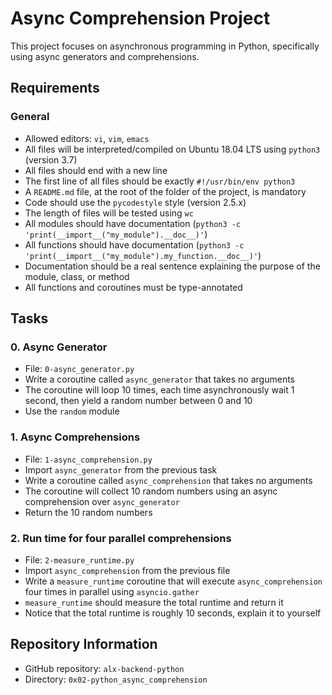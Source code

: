 # Async Comprehension Project

This project focuses on asynchronous programming in Python, specifically using async generators and comprehensions.

## Requirements

### General
* Allowed editors: `vi`, `vim`, `emacs`
* All files will be interpreted/compiled on Ubuntu 18.04 LTS using `python3` (version 3.7)
* All files should end with a new line
* The first line of all files should be exactly `#!/usr/bin/env python3`
* A `README.md` file, at the root of the folder of the project, is mandatory
* Code should use the `pycodestyle` style (version 2.5.x)
* The length of files will be tested using `wc`
* All modules should have documentation (`python3 -c 'print(__import__("my_module").__doc__)'`)
* All functions should have documentation (`python3 -c 'print(__import__("my_module").my_function.__doc__)'`)
* Documentation should be a real sentence explaining the purpose of the module, class, or method
* All functions and coroutines must be type-annotated

## Tasks

### 0. Async Generator
* File: `0-async_generator.py`
* Write a coroutine called `async_generator` that takes no arguments
* The coroutine will loop 10 times, each time asynchronously wait 1 second, then yield a random number between 0 and 10
* Use the `random` module

### 1. Async Comprehensions
* File: `1-async_comprehension.py`
* Import `async_generator` from the previous task
* Write a coroutine called `async_comprehension` that takes no arguments
* The coroutine will collect 10 random numbers using an async comprehension over `async_generator`
* Return the 10 random numbers

### 2. Run time for four parallel comprehensions
* File: `2-measure_runtime.py`
* Import `async_comprehension` from the previous file
* Write a `measure_runtime` coroutine that will execute `async_comprehension` four times in parallel using `asyncio.gather`
* `measure_runtime` should measure the total runtime and return it
* Notice that the total runtime is roughly 10 seconds, explain it to yourself

## Repository Information
* GitHub repository: `alx-backend-python`
* Directory: `0x02-python_async_comprehension`
